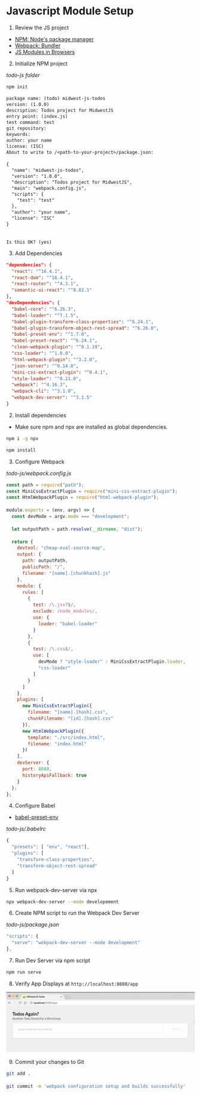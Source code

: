# Javascript Module Setup

1. Review the JS project
  - [NPM: Node's package manager](https://www.npmjs.com/)
  - [Webpack: Bundler](https://webpack.js.org/)
  - [JS Modules in Browsers](https://jakearchibald.com/2017/es-modules-in-browsers/)

2. Initialize NPM project

*todo-js folder*

```bash
npm init
```

```
package name: (todo) midwest-js-todos
version: (1.0.0)
description: Todos project for MidwestJS
entry point: (index.js)
test command: test
git repository:
keywords:
author: your name
license: (ISC)
About to write to /<path-to-your-project>/package.json:

{
  "name": "midwest-js-todos",
  "version": "1.0.0",
  "description": "Todos project for MidwestJS",
  "main": "webpack.config.js",
  "scripts": {
    "test": "test"
  },
  "author": "your name",
  "license": "ISC"
}


Is this OK? (yes)
```

3. Add Dependencies

```json
"dependencies": {
  "react": "^16.4.1",
  "react-dom": "^16.4.1",
  "react-router": "^4.3.1",
  "semantic-ui-react": "^0.82.1"
},
"devDependencies": {
  "babel-core": "^6.26.3",
  "babel-loader": "^7.1.5",
  "babel-plugin-transform-class-properties": "^6.24.1",
  "babel-plugin-transform-object-rest-spread": "^6.26.0",
  "babel-preset-env": "^1.7.0",
  "babel-preset-react": "^6.24.1",
  "clean-webpack-plugin": "^0.1.19",
  "css-loader": "^1.0.0",
  "html-webpack-plugin": "^3.2.0",
  "json-server": "^0.14.0",
  "mini-css-extract-plugin": "^0.4.1",
  "style-loader": "^0.21.0",
  "webpack": "^4.16.3",
  "webpack-cli": "^3.1.0",
  "webpack-dev-server": "^3.1.5"
}
```

2. Install dependencies
  - Make sure npm and npx are installed as global dependencies.

```bash
npm i -g npx
```

```bash
npm install
```

3. Configure Webpack

*todo-js/webpack.config.js*

```javascript
const path = require("path");
const MiniCssExtractPlugin = require("mini-css-extract-plugin");
const HtmlWebpackPlugin = require("html-webpack-plugin");

module.exports = (env, argv) => {
  const devMode = argv.mode === "development";

  let outputPath = path.resolve(__dirname, "dist");

  return {
    devtool: "cheap-eval-source-map",
    output: {
      path: outputPath,
      publicPath: "/",
      filename: "[name].[chunkhash].js"
    },
    module: {
      rules: [
        {
          test: /\.jsx?$/,
          exclude: /node_modules/,
          use: {
            loader: "babel-loader"
          }
        },
        {
          test: /\.css$/,
          use: [
            devMode ? "style-loader" : MiniCssExtractPlugin.loader,
            "css-loader"
          ]
        }
      ]
    },
    plugins: [
      new MiniCssExtractPlugin({
        filename: "[name].[hash].css",
        chunkFilename: "[id].[hash].css"
      }),
      new HtmlWebpackPlugin({
        template: "./src/index.html",
        filename: "index.html"
      })
    ],
    devServer: {
      port: 8080,
      historyApiFallback: true
    }
  };
};
```

4. Configure Babel

  - [babel-preset-env](https://babeljs.io/docs/en/babel-preset-env/)

*todo-js/.babelrc*

```javascript
{
  "presets": [ "env", "react"],
  "plugins": [
    "transform-class-properties",
    "transform-object-rest-spread"
  ]
}
```

5. Run webpack-dev-server via npx

```bash
npx webpack-dev-server --mode developement
```

6. Create NPM script to run the Webpack Dev Server

*todo-js/package.json*

```javascript
"scripts": {
  "serve": "webpack-dev-server --mode development"
},
```

7. Run Dev Server via npm script

```bash
npm run serve
```

8. Verify App Displays at `http://localhost:8080/app`

![Lab 2 Result](./images/lab-2-success.png)

9. Commit your changes to Git

```bash
git add .

git commit -m 'webpack configuration setup and builds successfully'
```